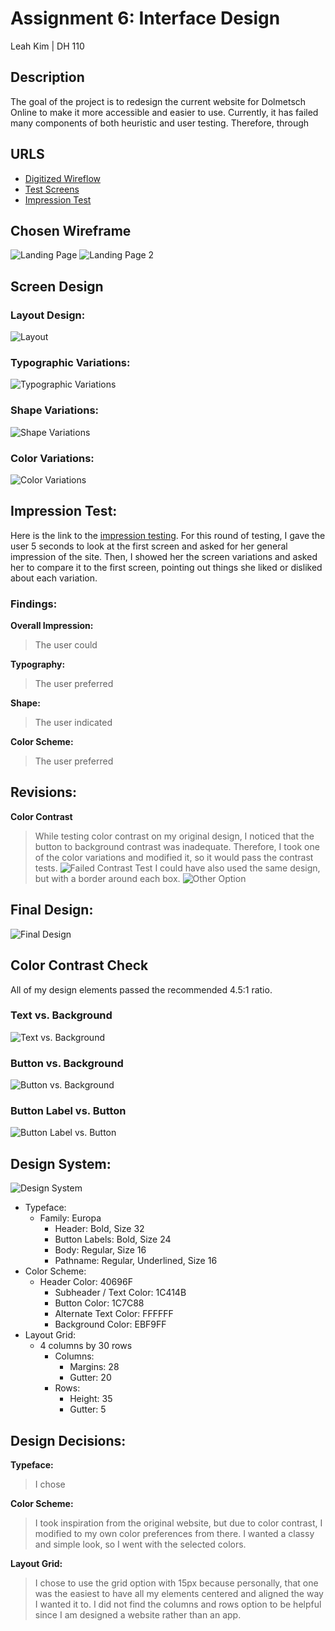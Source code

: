 # Assignment 6: Interface Design
Leah Kim | DH 110 

## Description 
The goal of the project is to redesign the current website for Dolmetsch Online to make it more accessible and easier to use. Currently, it has failed many components of both heuristic and user testing. Therefore, through 

## URLS
* [Digitized Wireflow]()
* [Test Screens](https://www.figma.com/file/gRPsoX1IyXzslvBWcAFNdP/DH110-A06?node-id=0%3A1)
* [Impression Test]()

## Chosen Wireframe
![Landing Page](chosenwireframe.png)
![Landing Page 2](original.png)

## Screen Design

### Layout Design:
![Layout](layout.png)

### Typographic Variations:
![Typographic Variations](type.png)

### Shape Variations:
![Shape Variations](shape.png)

### Color Variations:
![Color Variations](color.png)


## Impression Test:
Here is the link to the [impression testing](). For this round of testing, I gave the user 5 seconds to look at the first screen and asked for her general impression of the site. Then, I showed her the screen variations and asked her to compare it to the first screen, pointing out things she liked or disliked about each variation.


### Findings:
**Overall Impression:**
> The user could 

**Typography:**
> The user preferred 

**Shape:**
> The user indicated 

**Color Scheme:**
> The user preferred


## Revisions:
**Color Contrast**
> While testing color contrast on my original design, I noticed that the button to background contrast was inadequate. Therefore, I took one of the color variations and modified it, so it would pass the contrast tests.
![Failed Contrast Test](fail.png)
> I could have also used the same design, but with a border around each box.
![Other Option](other.png)

## Final Design:
![Final Design](final.png)

## Color Contrast Check
All of my design elements passed the recommended 4.5:1 ratio.

### Text vs. Background
![Text vs. Background](textback.png)
### Button vs. Background
![Button vs. Background](btnback.png)
### Button Label vs. Button
![Button Label vs. Button](btn.png)


## Design System:
![Design System](design.png)
* Typeface:
  * Family: Europa
    * Header: Bold, Size 32
    * Button Labels: Bold, Size 24
    * Body: Regular, Size 16
    * Pathname: Regular, Underlined, Size 16
* Color Scheme:
  * Header Color: 40696F
    * Subheader / Text Color: 1C414B
    * Button Color: 1C7C88
    * Alternate Text Color: FFFFFF
    * Background Color: EBF9FF 
* Layout Grid:
  * 4 columns by 30 rows
    * Columns: 
        * Margins: 28
        * Gutter: 20
    * Rows:
        * Height: 35
        * Gutter: 5

## Design Decisions:
**Typeface:**
> I chose 

**Color Scheme:** 
> I took inspiration from the original website, but due to color contrast, I modified to my own color preferences from there. I wanted a classy and simple look, so I went with the selected colors.

**Layout Grid:**
> I chose to use the grid option with 15px because personally, that one was the easiest to have all my elements centered and aligned the way I wanted it to. I did not find the columns and rows option to be helpful since I am designed a website rather than an app.


